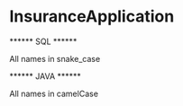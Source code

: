 # InsuranceApplication

****** SQL ******

All names in snake_case


****** JAVA ******

All names in camelCase
